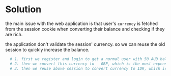 # Solution

the main issue with the web application is that user's `currency` is fetched from the session cookie when converting their balance and checking if they are rich.

the application don't validate the session' currency. so we can reuse the old session to quickly increase the balance.

```bash
  # 1. first we register and login to get a normal user with 50 AUD balance.
  # 2. then we convert this currency to   GBP, which is the most expensive, and we save this session which server set for reuse.
  # 3. then we reuse above session to convert currency to IDR, which is the cheapest, make balance blowing up quickly.
```
